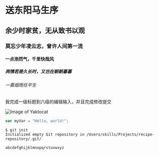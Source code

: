 # 送东阳马生序
## 余少时家贫，无从致书以观
### 莫忘少年凌云志，曾许人间第一流
#### 一点浩然气，千里快哉风
##### 两情若是久长时，又岂在朝朝暮暮
###### 一蓑烟雨任平生





我完成一级标题到六级的编辑输入，并且完成修改提交

![Image of Yaktocat](https://octodex.github.com/images/yaktocat.png)


``` javascript
var myVar = "Hello, world!";
```
```
$ git init
Initialized empty Git repository in /Users/skills/Projects/recipe-repository/.git/
```
```
abcdefghijklmnopqrstuvwxyz
```
